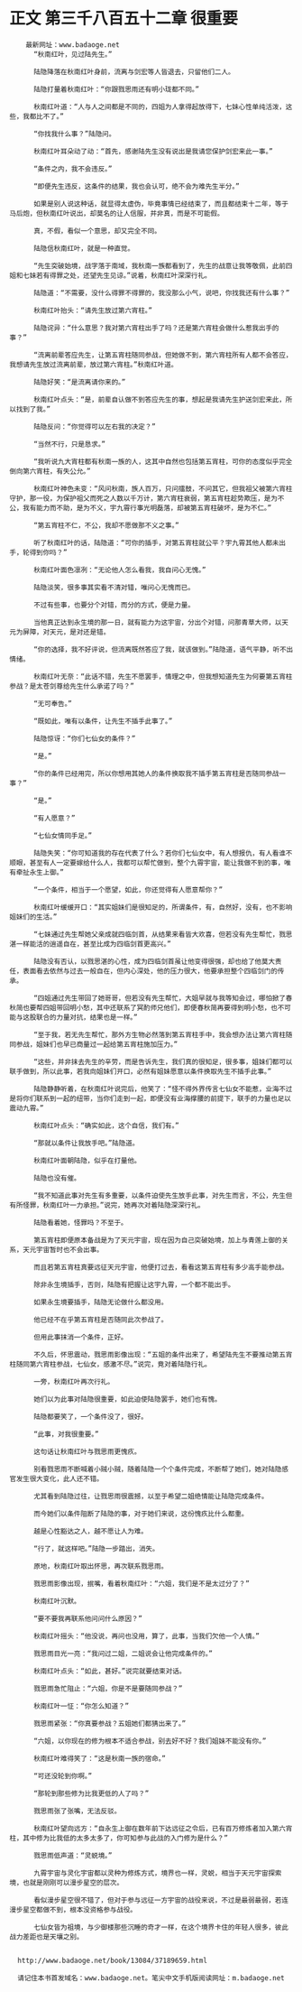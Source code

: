 # 正文 第三千八百五十二章 很重要
        最新网址：www.badaoge.net
          “秋南红叶，见过陆先生。”
      
          陆隐降落在秋南红叶身前，流离与剑宏等人皆退去，只留他们二人。
      
          陆隐打量着秋南红叶：“你跟戮思雨还有明小珑都不同。”
      
          秋南红叶道：“人与人之间都是不同的，四姐为人拿得起放得下，七妹心性单纯活泼，这些，我都比不了。”
      
          “你找我什么事？”陆隐问。
      
          秋南红叶耳朵动了动：“首先，感谢陆先生没有说出是我请您保护剑宏来此一事。”
      
          “条件之内，我不会违反。”
      
          “即便先生违反，这条件的结果，我也会认可，绝不会为难先生半分。”
      
          如果是别人说这种话，就显得太虚伪，毕竟事情已经结束了，而且都结束十二年，等于马后炮，但秋南红叶说出，却莫名的让人信服，并非真，而是不可能假。
      
          真，不假，看似一个意思，却又完全不同。
      
          陆隐信秋南红叶，就是一种直觉。
      
          “先生突破始境，战字落于南域，我秋南一族都看到了，先生的战意让我等敬佩，此前四姐和七妹若有得罪之处，还望先生见谅。”说着，秋南红叶深深行礼。
      
          陆隐道：“不需要，没什么得罪不得罪的，我没那么小气，说吧，你找我还有什么事？”
      
          秋南红叶抬头：“请先生放过第六宵柱。”
      
          陆隐诧异：“什么意思？我对第六宵柱出手了吗？还是第六宵柱会做什么惹我出手的事？”
      
          “流离前辈答应先生，让第五宵柱随同参战，但她做不到，第六宵柱所有人都不会答应，我想请先生放过流离前辈，放过第六宵柱。”秋南红叶道。
      
          陆隐好笑：“是流离请你来的。”
      
          秋南红叶点头：“是，前辈自认做不到答应先生的事，想起是我请先生护送剑宏来此，所以找到了我。”
      
          陆隐反问：“你觉得可以左右我的决定？”
      
          “当然不行，只是恳求。”
      
          “我听说九大宵柱都有秋南一族的人，这其中自然也包括第五宵柱，可你的态度似乎完全倒向第六宵柱，有失公允。”
      
          秋南红叶神色未变：“风问秋南，族人百万，只问擂鼓，不问其它，但我祖父被第六宵柱守护，那一役，为保护祖父而死之人数以千万计，第六宵柱衰弱，第五宵柱趁势欺压，是为不公，我有能力而不助，是为不义，宇九霄行事光明磊落，却被第五宵柱破坏，是为不仁。”
      
          “第五宵柱不仁，不公，我却不愿做那不义之事。”
      
          听了秋南红叶的话，陆隐道：“可你的插手，对第五宵柱就公平？宇九霄其他人都未出手，轮得到你吗？”
      
          秋南红叶面色凛冽：“无论他人怎么看我，我自问心无愧。”
      
          陆隐淡笑，很多事其实看不清对错，唯问心无愧而已。
      
          不过有些事，也要分个对错，而分的方式，便是力量。
      
          当他真正达到永生境的那一日，就有能力为这宇宙，分出个对错，问那青草大师，以天元为屏障，对天元，是对还是错。
      
          “你的选择，我不好评说，但流离既然答应了我，就该做到。”陆隐道，语气平静，听不出情绪。
      
          秋南红叶无奈：“此话不错，先生不愿罢手，情理之中，但我想知道先生为何要第五宵柱参战？是太苍剑尊给先生什么承诺了吗？”
      
          “无可奉告。”
      
          “既如此，唯有以条件，让先生不插手此事了。”
      
          陆隐惊讶：“你们七仙女的条件？”
      
          “是。”
      
          “你的条件已经用完，所以你想用其她人的条件换取我不插手第五宵柱是否随同参战一事？”
      
          “是。”
      
          “有人愿意？”
      
          “七仙女情同手足。”
      
          陆隐失笑：“你可知道我的存在代表了什么？若你们七仙女中，有人想报仇，有人看谁不顺眼，甚至有人一定要嫁给什么人，我都可以帮忙做到，整个九霄宇宙，能让我做不到的事，唯有牵扯永生上御。”
      
          “一个条件，相当于一个愿望，如此，你还觉得有人愿意帮你？”
      
          秋南红叶缓缓开口：“其实姐妹们是很知足的，所谓条件，有，自然好，没有，也不影响姐妹们的生活。”
      
          “七妹通过先生帮她父亲成就四临剑首，从结果来看皆大欢喜，但若没有先生帮忙，戮思湛一样能活的逍遥自在，甚至比成为四临剑首更高兴。”
      
          陆隐没有否认，以戮思湛的心性，成为四临剑首虽让他变得很强，却也给了他莫大责任，表面看去依然与过去一般自在，但内心深处，他的压力很大，他要承担整个四临剑门的传承。
      
          “四姐通过先生带回了她哥哥，但若没有先生帮忙，大姐早就与我等知会过，哪怕掀了春秋简也要帮四姐带回明小愁，其中还联系了冥酌师兄他们，即便春秋简再要得到明小愁，也不可能与这股联合的力量对抗，结果也是一样。”
      
          “至于我，若无先生帮忙，那外方生物必然落到第五宵柱手中，我会想办法让第六宵柱随同参战，姐妹们也早已商量过一起给第五宵柱施加压力。”
      
          “这些，并非抹去先生的辛劳，而是告诉先生，我们真的很知足，很多事，姐妹们都可以联手做到，所以此事，若我向姐妹们开口，必然有姐妹愿意以条件换取先生不插手此事。”
      
          陆隐静静听着，在秋南红叶说完后，他笑了：“怪不得外界传言七仙女不能惹，业海不过是将你们联系到一起的纽带，当你们走到一起，即便没有业海撑腰的前提下，联手的力量也足以震动九霄。”
      
          秋南红叶点头：“确实如此，这个自信，我们有。”
      
          “那就以条件让我放手吧。”陆隐道。
      
          秋南红叶面朝陆隐，似乎在打量他。
      
          陆隐也没有催。
      
          “我不知道此事对先生有多重要，以条件迫使先生放手此事，对先生而言，不公，先生但有所怪罪，秋南红叶一力承担。”说完，她再次对着陆隐深深行礼。
      
          陆隐看着她，怪罪吗？不至于。
      
          第五宵柱即便原本备战是为了天元宇宙，现在因为自己突破始境，加上与青莲上御的关系，天元宇宙暂时也不会出事。
      
          而且若第五宵柱真要远征天元宇宙，他便打过去，看看这第五宵柱有多少高手能参战。
      
          除非永生境插手，否则，陆隐有把握让这宇九霄，一个都不能出手。
      
          如果永生境要插手，陆隐无论做什么都没用。
      
          他已经不在乎第五宵柱是否随同此次参战了。
      
          但用此事抹消一个条件，正好。
      
          不久后，怀思震动，戮思雨影像出现：“五姐的条件出来了，希望陆先生不要推动第五宵柱随同第六宵柱参战，七仙女，感激不尽。”说完，竟对着陆隐行礼。
      
          一旁，秋南红叶再次行礼。
      
          她们以为此事对陆隐很重要，如此迫使陆隐罢手，她们也有愧。
      
          陆隐都要笑了，一个条件没了，很好。
      
          “此事，对我很重要。”
      
          这句话让秋南红叶与戮思雨更愧疚。
      
          别看戮思雨不断喊着小贼小贼，随着陆隐一个个条件完成，不断帮了她们，她对陆隐感官发生很大变化，此人还不错。
      
          尤其看到陆隐过往，让戮思雨很震撼，以至于希望二姐绝情能让陆隐完成条件。
      
          而今她们以条件阻断了陆隐的事，对于她们来说，这份愧疚比什么都重。
      
          越是心性豁达之人，越不愿让人为难。
      
          “行了，就这样吧。”陆隐一步踏出，消失。
      
          原地，秋南红叶取出怀思，再次联系戮思雨。
      
          戮思雨影像出现，抿嘴，看着秋南红叶：“六姐，我们是不是太过分了？”
      
          秋南红叶沉默。
      
          “要不要我再联系他问问什么原因？”
      
          秋南红叶摇头：“他没说，再问也没用，算了，此事，当我们欠他一个人情。”
      
          戮思雨目光一亮：“我问过二姐，二姐说会让他完成条件的。”
      
          秋南红叶点头：“如此，甚好。”说完就要结束对话。
      
          戮思雨急忙阻止：“六姐，你是不是要随同参战？”
      
          秋南红叶一怔：“你怎么知道？”
      
          戮思雨紧张：“你真要参战？五姐她们都猜出来了。”
      
          “六姐，以你现在的修为根本不适合参战，别去好不好？我们姐妹不能没有你。”
      
          秋南红叶难得笑了：“这是秋南一族的宿命。”
      
          “可还没轮到你啊。”
      
          “那轮到那些修为比我更低的人了吗？”
      
          戮思雨张了张嘴，无法反驳。
      
          秋南红叶望向远方：“自永生上御在数年前下达远征之令后，已有百万修炼者加入第六宵柱，其中修为比我低的太多太多了，你可知参与此战的入门修为是什么？”
      
          戮思雨低声道：“灵蜕境。”
      
          九霄宇宙与灵化宇宙都以灵种为修炼方式，境界也一样，灵蜕，相当于天元宇宙探索境，也就是刚刚可以漫步星空的层次。
      
          看似漫步星空很不错了，但对于参与远征一方宇宙的战役来说，不过是最弱最弱，若连漫步星空都做不到，根本没资格参与战役。
      
          七仙女皆为祖境，与少御楼那些沉睡的奇才一样，在这个境界卡住的年轻人很多，彼此战力差距也是天壤之别。
      
      
      http://www.badaoge.net/book/13084/37189659.html
      
      请记住本书首发域名：www.badaoge.net。笔尖中文手机版阅读网址：m.badaoge.net